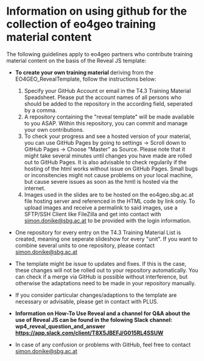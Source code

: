 # Information on using github for the collection of eo4geo training material content 

The following guidelines apply to eo4geo partners who contribute training material content on the basis of the Reveal JS template: 

* <strong>To create your own training material </strong> deriving from the EO4GEO_RevealTemplate, follow the instructions below:
   1.  Specify your GitHub Account or email in the T4.3 Training Material Speadsheet. Please put the account names of all persons who should be added to the repository in the according field, seperated by a comma.
   2. A repository containing the "reveal template" will be made available to you ASAP. Within this repository, you can commit and manage your own contributions.
   3. To check your progress and see a hosted version of your material, you can use GitHub Pages by going to settings -> Scroll down to GitHub Pages -> Choose "Master" as Source. Please note that it might take several minutes until changes you have made are rolled out to GitHub Pages. It is also advisable to check regularily if the hosting of the html works without issue on GitHub Pages. Small bugs or inconsitencies might not cause problems on your local machine, but cause severe issues as soon as the hmtl is hosted via the internet.
   4. Images used in the slides are to be hosted on the eo4geo.sbg.ac.at file hosting server and referenced in the HTML code by link only. To upload images and receive a permalink to said images, use a SFTP/SSH Client like FileZilla and get into contact with simon.donike@sbg.ac.at to be provided with the login information.
  
* One repository for every entry on the T4.3 Training Material List is created, meaning one seperate slideshow for every "unit". If you want to combine several units to one repository, please contact simon.donike@sbg.ac.at
* The template might be issue to updates and fixes. If this is the case, these changes will not be rolled out to your repository automatically. You can check if a merge via GitHub is possible without interference, but otherwise the adaptations need to be made in your repository manually. 
* If you consider particular changes/adaptions to the template are necessary or advisable, please get in contact with PLUS.
* <strong> Information on How-To Use Reveal and a channel for Q&A about the use of Reveal JS can be found in the folowing Slack channel: wp4_reveal_question_and_answer https://app.slack.com/client/T8X5JBEFJ/G015RL4SSUW  </strong>
* In case of any confusion or problems with GitHub, feel free to contact simon.donike@sbg.ac.at




